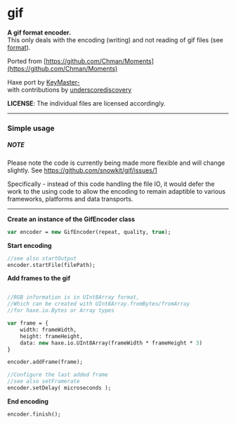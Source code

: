 # gif

**A gif format encoder.**   
This only deals with the encoding (writing) and not reading of gif files (see [format](https://github.com/haxefoundation/format)).   

Ported from [https://github.com/Chman/Moments](https://github.com/Chman/Moments)

Haxe port by [KeyMaster-](https://github.com/KeyMaster-)   
with contributions by [underscorediscovery](https://github.com/underscorediscovery)

**LICENSE**: The individual files are licensed accordingly.

---

### Simple usage

##### NOTE

Please note the code is currently being made more flexible and will change slightly.
See https://github.com/snowkit/gif/issues/1

Specifically - instead of this code handling the file IO,
it would defer the work to the using code to allow the encoding
to remain adaptible to various frameworks, platforms and data transports.

---

**Create an instance of the GifEncoder class**

```haxe
var encoder = new GifEncoder(repeat, quality, true);
```

**Start encoding**

```haxe
//see also startOutput
encoder.startFile(filePath);
```

**Add frames to the gif**

```haxe

//RGB information is in UInt8Array format,
//Which can be created with UInt8Array.fromBytes/fromArray
//for haxe.io.Bytes or Array types

var frame = {
    width: frameWidth,
    height: frameHeight,
    data: new haxe.io.UInt8Array(frameWidth * frameHeight * 3)
}

encoder.addFrame(frame);

//Configure the last added frame
//see also setFramerate
encoder.setDelay( microseconds );
```

**End encoding**

```haxe
encoder.finish();
```


